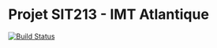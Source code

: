 # Projet SIT213 - IMT Atlantique

[![Build Status](https://travis-ci.com/SebastienHUGDELARAUZE/SIT213.svg?branch=master)](https://travis-ci.com/SebastienHUGDELARAUZE/SIT213)
